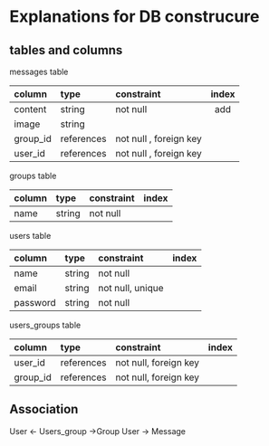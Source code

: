 # Explanations for DB construcure

## tables and columns

messages table

|column|type|constraint|index|
|:--|:--|:--|:--:|
|content|string|not null|add|
|image|string|||
|group_id|references|not null , foreign key||
|user_id|references|not null , foreign key||


groups table

|column|type|constraint|index|
|:--|:--|:--|:--:|
|name|string|not null||

users table

|column|type|constraint|index|
|:--|:--|:--|:--:|
|name|string|not null||
|email|string|not null, unique ||
|password|string|not null||


users_groups table

|column|type|constraint|index|
|:--|:--|:--|:--:|
|user_id|references|not null, foreign key||
|group_id|references|not null, foreign key ||


## Association

User <- Users_group ->Group
User -> Message
